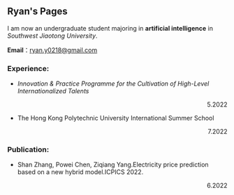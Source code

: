 ## Ryan's Pages

I am now an undergraduate student majoring in **artificial intelligence** in *Southwest Jiaotong University*.

**Email**：ryan.y0218@gmail.com
### Experience:
- *Innovation & Practice Programme for the Cultivation of High-Level Internationalized Talents*    
<p align="right">5.2022<p>

- The Hong Kong Polytechnic University International Summer School
<p align="right">7.2022<p>

### Publication:
- Shan Zhang, Powei Chen, Ziqiang Yang.Electricity price prediction based on a new hybrid model.ICPICS 2022.
<p align="right">6.2022</p>

